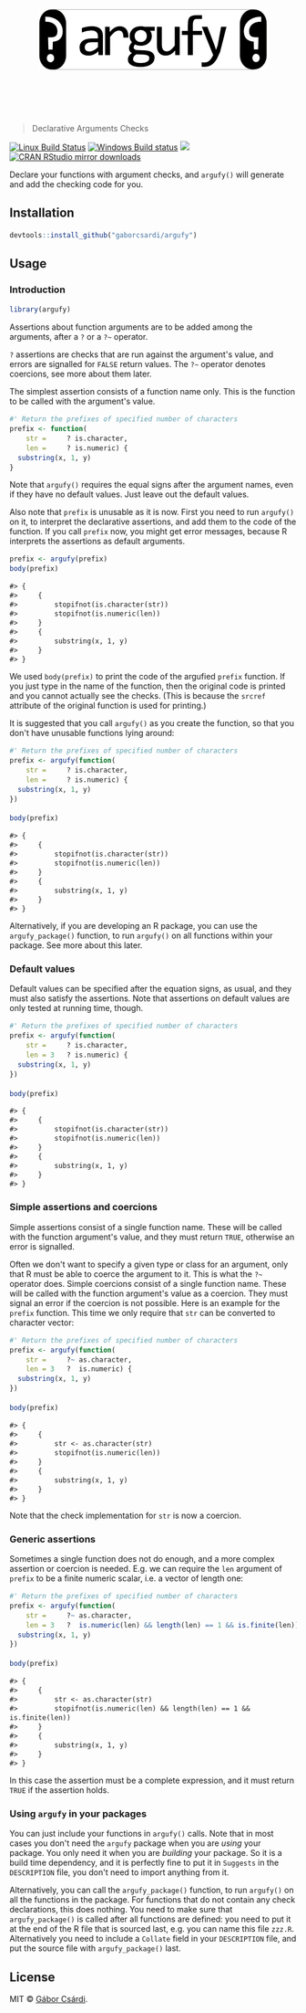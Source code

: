 


<h1 align="center">
    <br>
    <br>
    <img width="400" src="./inst/logo.png" alt="crayon">
    <br>
    <br>
    <br>
</h1>

> Declarative Arguments Checks

[![Linux Build Status](https://travis-ci.org/gaborcsardi/argufy.svg?branch=master)](https://travis-ci.org/gaborcsardi/argufy)
[![Windows Build status](https://ci.appveyor.com/api/projects/status/github/gaborcsardi/argufy?svg=true)](https://ci.appveyor.com/project/gaborcsardi/argufy)
[![](http://www.r-pkg.org/badges/version/argufy)](http://www.r-pkg.org/pkg/argufy)
[![CRAN RStudio mirror downloads](http://cranlogs.r-pkg.org/badges/argufy)](http://www.r-pkg.org/pkg/argufy)


Declare your functions with argument checks, and `argufy()` will generate
and add the checking code for you.

## Installation


```r
devtools::install_github("gaborcsardi/argufy")
```

## Usage

### Introduction


```r
library(argufy)
```

Assertions about function arguments are to be added among the arguments,
after a `?` or a `?~` operator.

`?` assertions are checks that are run against the argument's value, and
errors are signalled for `FALSE` return values. The `?~` operator denotes
coercions, see more about them later.

The simplest assertion consists of a function name only. This is the
function to be called with the argument's value.


```r
#' Return the prefixes of specified number of characters
prefix <- function(
    str =     ? is.character,
    len =     ? is.numeric) {
  substring(x, 1, y)
}
```

Note that `argufy()` requires the equal signs after the argument names,
even if they have no default values. Just leave out the default values.

Also note that `prefix` is unusable as it is now. First you need to run
`argufy()` on it, to interpret the declarative assertions, and add them
to the code of the function. If you call `prefix` now, you might get
error messages, because R interprets the assertions as default arguments.


```r
prefix <- argufy(prefix)
body(prefix)
```

```
#> {
#>     {
#>         stopifnot(is.character(str))
#>         stopifnot(is.numeric(len))
#>     }
#>     {
#>         substring(x, 1, y)
#>     }
#> }
```

We used `body(prefix)` to print the code of the argufied `prefix` function.
If you just type in the name of the function, then the original code is
printed and you cannot actually see the checks. (This is because the
`srcref` attribute of the original function is used for printing.)

It is suggested that you call `argufy()` as you create the function,
so that you don't have unusable functions lying around:


```r
#' Return the prefixes of specified number of characters
prefix <- argufy(function(
    str =     ? is.character,
    len =     ? is.numeric) {
  substring(x, 1, y)
})

body(prefix)
```

```
#> {
#>     {
#>         stopifnot(is.character(str))
#>         stopifnot(is.numeric(len))
#>     }
#>     {
#>         substring(x, 1, y)
#>     }
#> }
```

Alternatively, if you are developing an R package, you can use
the `argufy_package()` function, to run `argufy()` on all functions
within your package. See more about this later.

### Default values

Default values can be specified after the equation signs, as usual,
and they must also satisfy the assertions. Note that assertions
on default values are only tested at running time, though.


```r
#' Return the prefixes of specified number of characters
prefix <- argufy(function(
    str =     ? is.character,
    len = 3   ? is.numeric) {
  substring(x, 1, y)
})

body(prefix)
```

```
#> {
#>     {
#>         stopifnot(is.character(str))
#>         stopifnot(is.numeric(len))
#>     }
#>     {
#>         substring(x, 1, y)
#>     }
#> }
```

### Simple assertions and coercions

Simple assertions consist of a single function name. These will be called
with the function argument's value, and they must return `TRUE`,
otherwise an error is signalled.

Often we don't want to specify a given type or class for an argument,
only that R must be able to coerce the argument to it. This is
what the `?~` operator does. Simple coercions consist of a single function
name. These will be called with the function argument's value as a coercion.
They must signal an error if the coercion is not possible. Here is an
example for the `prefix` function. This time we only require that `str`
can be converted to character vector:


```r
#' Return the prefixes of specified number of characters
prefix <- argufy(function(
    str =     ?~ as.character,
    len = 3   ?  is.numeric) {
  substring(x, 1, y)
})

body(prefix)
```

```
#> {
#>     {
#>         str <- as.character(str)
#>         stopifnot(is.numeric(len))
#>     }
#>     {
#>         substring(x, 1, y)
#>     }
#> }
```

Note that the check implementation for `str` is now a coercion.

### Generic assertions

Sometimes a single function does not do enough, and a more complex
assertion  or coercion is needed. E.g. we can require the `len` argument
of `prefix` to be a finite numeric scalar, i.e. a vector of length one:


```r
#' Return the prefixes of specified number of characters
prefix <- argufy(function(
    str =     ?~ as.character,
    len = 3   ?  is.numeric(len) && length(len) == 1 && is.finite(len)) {
  substring(x, 1, y)
})

body(prefix)
```

```
#> {
#>     {
#>         str <- as.character(str)
#>         stopifnot(is.numeric(len) && length(len) == 1 && is.finite(len))
#>     }
#>     {
#>         substring(x, 1, y)
#>     }
#> }
```

In this case the assertion must be a complete expression, and it
must return `TRUE` if the assertion holds.

### Using `argufy` in your packages

You can just include your functions in `argufy()` calls. Note that in most
cases you don't need the `argufy` package when you are _using_ your
package. You only need it when you are _building_ your package. So it is a
build time dependency, and it is perfectly fine to put it in
`Suggests` in the `DESCRIPTION` file, you don't need to import anything
from it.

Alternatively, you can call the `argufy_package()` function, to run
`argufy()` on all the functions in the package. For functions that do
not contain any check declarations, this does nothing. You need to make
sure that `argufy_package()` is called after all functions are defined:
you need to put it at the end of the R file that is sourced last,
e.g. you can name this file `zzz.R`. Alternatively you need to include
a `Collate` field in your `DESCRIPTION` file, and put the source file
with `argufy_package()` last.

## License

MIT © [Gábor Csárdi](https://github.com/gaborcsardi).
